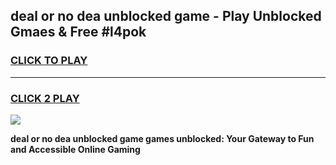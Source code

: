 
## deal or no dea unblocked game - Play Unblocked Gmaes & Free #l4pok
<h3>
<a href="https://premium.freeplayer.one?title=deal_or_no_dea_unblocked_game&ref=01M">CLICK TO PLAY</a></h3>
<hr>

<h3>
<a href="https://premium.freeplayer.one?title=deal_or_no_dea_unblocked_game&ref=01M">CLICK 2 PLAY</a>
  
</h3>

<a href="https://premium.freeplayer.one?title=deal_or_no_dea_unblocked_game&ref=01M"><img src="https://clearcache.store/games.png"></a>


**deal or no dea unblocked game games unblocked: Your Gateway to Fun and Accessible Online Gaming**

